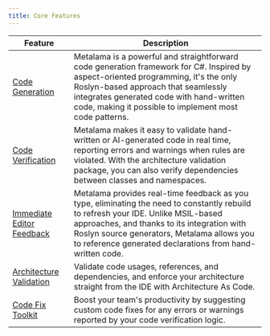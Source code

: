 ```yaml
---
title: Core Features
---
```


| Feature | Description |
|---------|-------------|
| [Code Generation](code-generation) | Metalama is a powerful and straightforward code generation framework for C#. Inspired by aspect-oriented programming, it's the only Roslyn-based approach that seamlessly integrates generated code with hand-written code, making it possible to implement most code patterns. |
| [Code Verification](code-verification) | Metalama makes it easy to validate hand-written or AI-generated code in real time, reporting errors and warnings when rules are violated. With the architecture validation package, you can also verify dependencies between classes and namespaces. |
| [Immediate Editor Feedback](design-time-feedback) | Metalama provides real-time feedback as you type, eliminating the need to constantly rebuild to refresh your IDE. Unlike MSIL-based approaches, and thanks to its integration with Roslyn source generators, Metalama allows you to reference generated declarations from hand-written code. |
| [Architecture Validation](architecture-verification) <i class="premium"></i> | Validate code usages, references, and dependencies, and enforce your architecture straight from the IDE with Architecture As Code. |
| [Code Fix Toolkit](codefixes) <i class="premium"></i> | Boost your team's productivity by suggesting custom code fixes for any errors or warnings reported by your code verification logic. |
